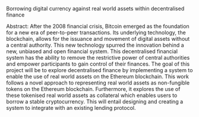 Borrowing digital currency against real world assets within decentralised finance

Abstract:
After the 2008 financial crisis, Bitcoin emerged as the foundation for a new era of peer-to-peer transactions. Its underlying technology, the blockchain, allows for the issuance and movement of digital assets without a central authority. This new technology spurred the innovation behind a new, unbiased and open financial system. This decentralised financial system has the ability to remove the restrictive power of central authorities and empower participants to gain control of their finances. 
The goal of this project will be to explore decentralised finance by implementing a system to enable the use of real world assets on the Ethereum blockchain. This work follows a novel approach to representing real world assets as non-fungible tokens on the Ethereum blockchain. Furthermore, it explores the use of these tokenised real world assets as collateral which enables users to borrow a stable cryptocurrency. This will entail designing and creating a system to integrate with an existing lending protocol.

